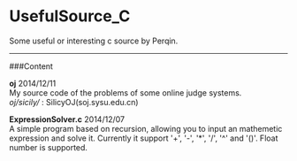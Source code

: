 UsefulSource_C
==============

Some useful or interesting c source by Perqin.  

****
###Content

**oj** 2014/12/11  
My source code of the problems of some online judge systems.  
*oj/sicily/* : SilicyOJ(soj.sysu.edu.cn)  

**ExpressionSolver.c** 2014/12/07  
A simple program based on recursion, allowing you to input an mathemetic expression and solve it. Currently it support '+', '-', '*', '/', '^' and '()'. Float number is supported.  

